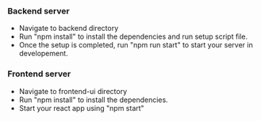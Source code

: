  ### Backend server
- Navigate to backend directory
- Run "npm install" to install the dependencies and run setup script file.
- Once the setup is completed, run "npm run start" to start your server in developement.

### Frontend server
- Navigate to frontend-ui directory
- Run "npm install" to install the dependencies.
- Start your react app using "npm start"
